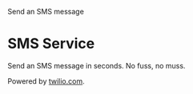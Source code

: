 Send an SMS message

# SMS Service

Send an SMS message in seconds. No fuss, no muss. 

Powered by [twilio.com](https://twilio.com).
